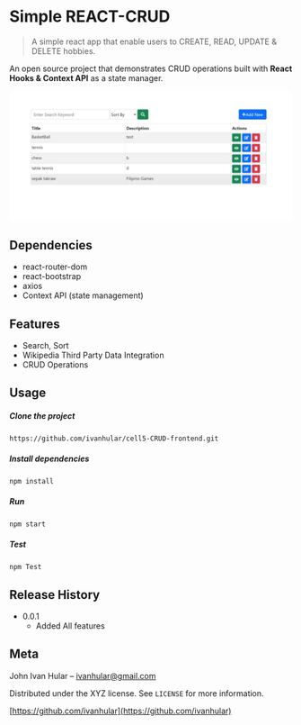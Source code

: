 # Simple REACT-CRUD

> A simple react app that enable users to CREATE, READ, UPDATE & DELETE hobbies.

An open source project that demonstrates CRUD operations built with **React Hooks & Context API** as a state manager.

![](Screenshot_5.jpg)

## Dependencies

- react-router-dom
- react-bootstrap
- axios
- Context API (state management)

## Features

- Search, Sort
- Wikipedia Third Party Data Integration
- CRUD Operations

## Usage

##### Clone the project

```
https://github.com/ivanhular/cell5-CRUD-frontend.git
```

##### Install dependencies

```
npm install
```

##### Run

```
npm start
```

##### Test

```
npm Test
```

## Release History

- 0.0.1
  - Added All features

## Meta

John Ivan Hular – [ivanhular@gmail.com](mailto:ivanhular@gmail.com)

Distributed under the XYZ license. See `LICENSE` for more information.

[https://github.com/ivanhular](https://github.com/ivanhular)
